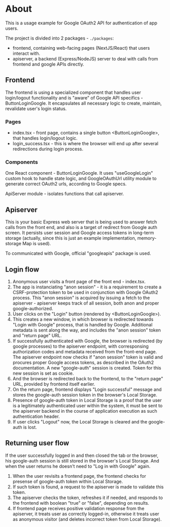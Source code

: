 # About

This is a usage example for Google OAuth2 API for authentication of app users.

The project is divided into 2 packages - `./packages`:

-   frontend, containing web-facing pages (NextJS/React) that users interact
    with.
-   apiserver, a backend (Express/NodeJS) server to deal with calls from
    frontend and google APIs directly.

## Frontend

The frontend is using a specialized component that handles user login/logout
functionality and is "aware" of Google API specifics - ButtonLoginGoogle. It
encapsulates all necessary logic to create, maintain, revalidate user's login
status.

### Pages

-   index.tsx - front page, contains a single button \<ButtonLoginGoogle\>, that
    handles login/logout logic.
-   login_success.tsx - this is where the browser will end up after several
    redirections during login process.

### Components

One React component - ButtonLoginGoogle. It uses "useGoogleLogin" custom hook to
handle state logic, and GoogleOAuthUrl utility module to generate correct OAuth2
urls, according to Google specs.

ApiServer module - isolates functions that call apiserver.

## Apiserver

This is your basic Express web server that is being used to answer fetch calls
from the front end, and also is a target of redirect from Google auth screen.
It persists user session and Google access tokens in long-term storage
(actually, since this is just an example implementation, memory-storage Map is
used).

To communicated with Google, official "googleapis" package is used.

## Login flow

1. Anonymous user visits a front page of the front end - index.tsx.
2. The app is instanciating "anon session" - it is a requirement to create a
   CSRF-protection token to be used in conjunction with Google OAuth2 process.
   This "anon session" is acquired by issuing a fetch to the apiserver -
   apiserver keeps track of all session, both anon and proper google-authorized.
3. User clicks on the "Login" button (rendered by \<ButtonLoginGoogle\>).
4. This creates a new window, in which browser is redirected towards "Login with
   Google" process, that is handled by Google. Additional metadata is sent along
   the way, and includes the "anon session" token and "return page" URL.
5. If successfully authenticated with Google, the browser is redirected (by
   google processes) to the apiserver endpoint, with corresponsing authorization
   codes and metadata received from the front-end page. The apiserver endpoint
   now checks if "anon session" token is valid and procures proper Google access
   tokens, as described in the OAuth2 documentation. A new "google-auth" session
   is created. Token for this new session is set as cookie.
6. And the browser is redirected back to the frontend, to the "return page" URL,
   provided by frontend itself earlier.
7. On the return page, frontend displays "Login successful" message and stores
   the google-auth session token in the browser's Local Storage.
8. Presence of google-auth token in Local Storage is a proof that the user is a
   legitimately authenticated user within the system, it must be sent to the
   apiserver backend in the course of application execution as such
   authentication header.
9. If user clicks "Logout" now, the Local Storage is cleared and the google-auth
   is lost.

## Returning user flow

If the user successfully logged in and then closed the tab or the browser, his
google-auth session is still stored in the browser's Local Storage. And when the
user returns he doesn't need to "Log in with Google" again.

1. When the user revisits a frontend page, the frontend checks for presense of
   google-auth token within Local Storage.
2. If such token is found, a request to the apiserver is made to validate this
   token.
3. The apiserver checks the token, refreshes it if needed, and responds to the
   frontend with boolean "true" or "false", depending on results.
4. If frontend page receives positive validation response from the apiserver, it
   treats user as correctly logged-in, otherwise it treats user as anonymous
   visitor (and deletes incorrect token from Local Storage).

